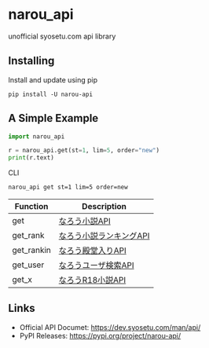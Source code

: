 # narou_api

 unofficial syosetu.com api library

## Installing

Install and update using pip

```
pip install -U narou-api
```

## A Simple Example

```python
import narou_api

r = narou_api.get(st=1, lim=5, order="new")
print(r.text)
```

CLI

```bash
narou_api get st=1 lim=5 order=new
```

|Function|Description|
|---|----|
|get|[なろう小説API](https://dev.syosetu.com/man/api/)|
|get_rank|[なろう小説ランキングAPI](https://dev.syosetu.com/man/rankapi/)|
|get_rankin|[なろう殿堂入りAPI](https://dev.syosetu.com/man/rankinapi/)|
|get_user|[なろうユーザ検索API](https://dev.syosetu.com/man/userapi/)|
|get_x|[なろうR18小説API](https://dev.syosetu.com/xman/api/)|


## Links

- Official API Documet: https://dev.syosetu.com/man/api/
- PyPI Releases: https://pypi.org/project/narou-api/
